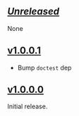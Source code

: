 ## [_Unreleased_](https://github.com/frontrowed/faktory_worker_haskell/compare/v1.0.0.0...main)

None

## [v1.0.0.1](https://github.com/frontrowed/faktory_worker_haskell/compare/v1.0.0.1...main)

 - Bump `doctest` dep

## [v1.0.0.0](https://github.com/frontrowed/faktory_worker_haskell/tree/v1.0.0.0)

Initial release.
